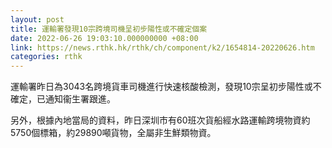```yaml
---
layout: post
title: 運輸署發現10宗跨境司機呈初步陽性或不確定個案
date: 2022-06-26 19:03:10.000000000 +08:00
link: https://news.rthk.hk/rthk/ch/component/k2/1654814-20220626.htm
categories: rthk
---
```


運輸署昨日為3043名跨境貨車司機進行快速核酸檢測，發現10宗呈初步陽性或不確定，已通知衞生署跟進。

另外，根據內地當局的資料，昨日深圳市有60班次貨船經水路運輸跨境物資約5750個標箱，約29890噸貨物，全屬非生鮮類物資。
